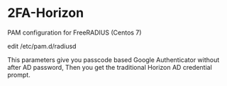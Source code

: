 # 2FA-Horizon
PAM configuration for FreeRADIUS (Centos 7)

edit 
/etc/pam.d/radiusd


This parameters give you passcode based Google Authenticator without after AD password,
Then you get the traditional Horizon AD credential prompt.